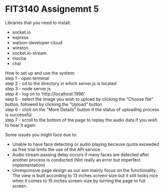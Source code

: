 # FIT3140 Assignemnt 5

Libraries that you need to install: <br />
- socket.io <br />
- express <br />
- watson-developer-cloud <br />
- winston <br />
- socket.io-stream <br />
- mocha <br />
- chai <br />


How to set up and use the system: <br />
step 1 - open terminal <br />
step 2 - cd to the directory in which server.js is located <br />
step 3 - node server.js <br />
step 4 - log on to ‘http://localhost:1996’ <br />
step 5 - select the image you wish to upload by clicking the "Choose file" button, followed by clicking the "Upload" button <br />
step 6 - click on the "More Details" button if the status of uploading process is successful <br />
step 7 - scroll to the bottom of the page to replay the audio data if you wish to hear it again <br />

Some issues you might face due to: <br />
- Unable to have face detecting or audio playing because quota exceeded as free trial limits the use of the API service <br />
- Audio stream passing delay occurs if many faces are detected after another process is conducted (Not really an error but imperfect implementation) <br />
- Unresponsive page design as our aim mainly focus on the functionality. The view is built according to 13 inches screen-size but it still looks nice when it comes to 15 inches screen-size by turning the page to full screen. <br />
